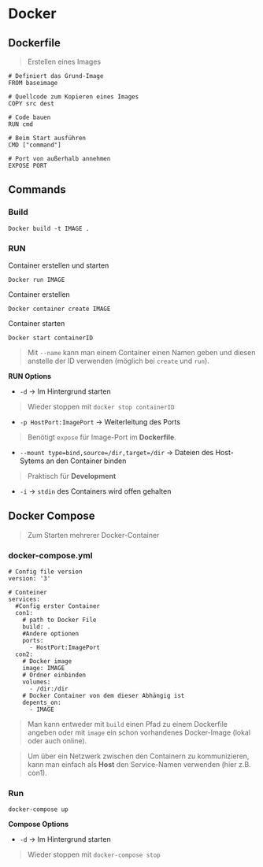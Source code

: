 # Docker

## Dockerfile

> Erstellen eines Images

```DOCKER
# Definiert das Grund-Image
FROM baseimage

# Quellcode zum Kopieren eines Images
COPY src dest

# Code bauen
RUN cmd

# Beim Start ausführen
CMD ["command"]

# Port von außerhalb annehmen
EXPOSE PORT
```

## Commands

### Build

```
Docker build -t IMAGE .
```

### RUN

Container erstellen und starten

```
Docker run IMAGE
```

Container erstellen

```
Docker container create IMAGE
```

Container starten

```
Docker start containerID
```

> Mit `--name` kann man einem Container einen Namen geben und diesen anstelle der ID verwenden (möglich bei `create` und `run`).

**RUN Options**

- `-d` -> Im Hintergrund starten

> Wieder stoppen mit `docker stop containerID`

- `-p HostPort:ImagePort` -> Weiterleitung des Ports

> Benötigt `expose` für Image-Port im **Dockerfile**.

- `--mount type=bind,source=/dir,target=/dir` -> Dateien des Host-Sytems an den Container binden

> Praktisch für **Development**

- `-i` -> `stdin` des Containers wird offen gehalten

## Docker Compose

> Zum Starten mehrerer Docker-Container

### docker-compose.yml

```DOCKER
# Config file version
version: '3'

# Conteiner
services:
  #Config erster Container
  con1:
    # path to Docker File
    build: .
    #Andere optionen
    ports:
      - HostPort:ImagePort
  con2:
    # Docker image
    image: IMAGE
    # Ordner einbinden
    volumes:
      - /dir:/dir
    # Docker Container von dem dieser Abhängig ist
    depents_on:
      - IMAGE
```

> Man kann entweder mit `build` einen Pfad zu einem Dockerfile angeben oder mit `image` ein schon vorhandenes Docker-Image (lokal oder auch online).

> Um über ein Netzwerk zwischen den Containern zu kommunizieren, kann man einfach als **Host** den Service-Namen verwenden (hier z.B. con1).

### Run

```
docker-compose up
```

**Compose Options**

- `-d` -> Im Hintergrund starten

> Wieder stoppen mit `docker-compose stop`
